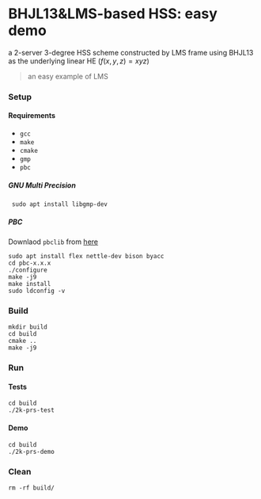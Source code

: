 # BHJL13&LMS-based HSS: easy demo

a 2-server 3-degree HSS scheme constructed by LMS frame using BHJL13 as the underlying linear HE ($f(x,y,z)=xyz$)

> an easy example of LMS

### Setup

#### Requirements

- `gcc`
- `make`
- `cmake`
- `gmp`
- `pbc`

##### GNU Multi Precision

```shell
 sudo apt install libgmp-dev
```

##### PBC

Downlaod `pbclib` from [here](https://crypto.stanford.edu/pbc/download.html)

```shell
sudo apt install flex nettle-dev bison byacc
cd pbc-x.x.x
./configure
make -j9
make install
sudo ldconfig -v
```

### Build

```shell
mkdir build
cd build
cmake ..
make -j9
```

### Run

#### Tests

```shell
cd build
./2k-prs-test
```

#### Demo

```shell
cd build
./2k-prs-demo
```

### Clean

```shell
rm -rf build/
```
